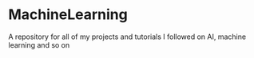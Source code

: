# MachineLearning
A repository for all of my projects and tutorials I followed on AI, machine learning and so on
